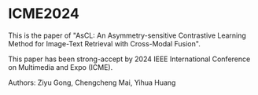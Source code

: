 # ICME2024

This is the paper of "AsCL: An Asymmetry-sensitive Contrastive Learning Method for Image-Text Retrieval with Cross-Modal Fusion".

This paper has been strong-accept by 2024 IEEE International Conference on Multimedia and Expo (ICME).

Authors: Ziyu Gong, Chengcheng Mai, Yihua Huang
